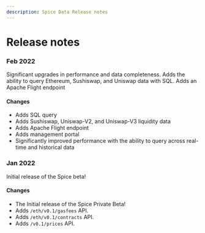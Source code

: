 ```yaml
---
description: Spice Data Release notes
---
```


# Release notes

### Feb 2022

Significant upgrades in performance and data completeness. Adds the ability to query Ethereum, Sushiswap, and Uniswap data with SQL. Adds an Apache Flight endpoint

#### Changes

* Adds SQL query
* Adds Sushiswap, Uniswap-V2, and Uniswap-V3 liquidity data
* Adds Apache Flight endpoint
* Adds management portal
* Significantly improved performance with the ability to query across real-time and historical data

### Jan 2022

Initial release of the Spice beta!

#### Changes

* The Initial release of the Spice Private Beta!
* Adds `/eth/v0.1/gasfees` API.
* Adds `/eth/v0.1/contracts` API.
* Adds `/v0.1/prices` API.

